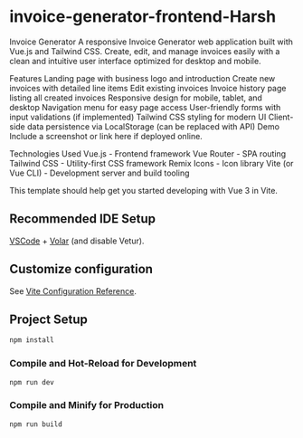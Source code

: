 # invoice-generator-frontend-Harsh

Invoice Generator
A responsive Invoice Generator web application built with Vue.js and Tailwind CSS. Create, edit, and manage invoices easily with a clean and intuitive user interface optimized for desktop and mobile.

Features
Landing page with business logo and introduction
Create new invoices with detailed line items
Edit existing invoices
Invoice history page listing all created invoices
Responsive design for mobile, tablet, and desktop
Navigation menu for easy page access
User-friendly forms with input validations (if implemented)
Tailwind CSS styling for modern UI
Client-side data persistence via LocalStorage (can be replaced with API)
Demo
Include a screenshot or link here if deployed online.

Technologies Used
Vue.js - Frontend framework
Vue Router - SPA routing
Tailwind CSS - Utility-first CSS framework
Remix Icons - Icon library
Vite (or Vue CLI) - Development server and build tooling

This template should help get you started developing with Vue 3 in Vite.

## Recommended IDE Setup

[VSCode](https://code.visualstudio.com/) + [Volar](https://marketplace.visualstudio.com/items?itemName=Vue.volar) (and disable Vetur).

## Customize configuration

See [Vite Configuration Reference](https://vite.dev/config/).

## Project Setup

```sh
npm install
```

### Compile and Hot-Reload for Development

```sh
npm run dev
```

### Compile and Minify for Production

```sh
npm run build
```
